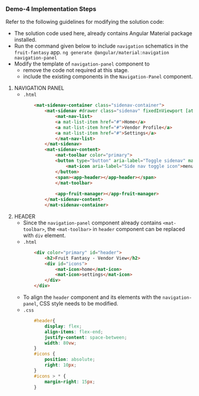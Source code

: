 ### Demo-4 Implementation Steps

Refer to the following guidelines for modifying the solution code:

- The solution code used here, already contains Angular Material package installed. 
- Run the command given below to include `navigation` schematics in the `fruit-fantasy` app.
    `ng generate @angular/material:navigation navigation-panel`
- Modify the template of `navigation-panel` component to 
    - remove the code not required at this stage.
    - include the existing components in the `Navigation-Panel` component.
1. NAVIGATION PANEL
    - `.html`
        ```html
            <mat-sidenav-container class="sidenav-container">
                <mat-sidenav #drawer class="sidenav" fixedInViewport [attr.role]="'navigation'" [mode]="'side'" [opened]="true">
                    <mat-nav-list>
                    <a mat-list-item href="#">Home</a>
                    <a mat-list-item href="#">Vendor Profile</a>
                    <a mat-list-item href="#">Settings</a>
                    </mat-nav-list>
                </mat-sidenav>
                <mat-sidenav-content>
                    <mat-toolbar color="primary">
                    <button type="button" aria-label="Toggle sidenav" mat-icon-button (click)="drawer.toggle()">
                        <mat-icon aria-label="Side nav toggle icon">menu</mat-icon>
                    </button>
                    <span><app-header></app-header></span>
                    </mat-toolbar>
                    
                    <app-fruit-manager></app-fruit-manager>
                </mat-sidenav-content>
                </mat-sidenav-container>
        ```
2. HEADER
    - Since the `navigation-panel` component already contains `<mat-toolbar>`, the `<mat-toolbar>` in `header` component can be replaced with `div` element.
    - `.html`
        ```html
            <div color="primary" id="header">
                <h2>Fruit Fantasy - Vendor View</h2>
                <div id="icons">
                    <mat-icon>home</mat-icon>
                    <mat-icon>settings</mat-icon>
                </div>
            </div>
        ```
    - To align the `header` component and its elements with the `navigation-panel`, CSS style needs to be modified.
    - `.css`
        ```css
            #header{
                display: flex;
                align-items: flex-end;
                justify-content: space-between; 
                width: 80vw;
            }
            #icons {
                position: absolute;
                right: 10px;
            }
            #icons > * {
                margin-right: 15px;
            }
        ```